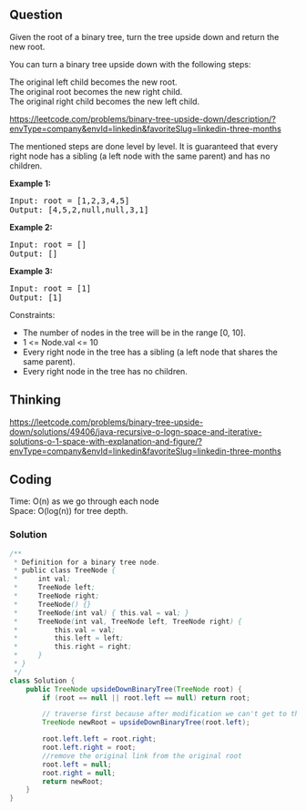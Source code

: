 ## Question
Given the root of a binary tree, turn the tree upside down and return the new root.  
  
You can turn a binary tree upside down with the following steps:  
  
The original left child becomes the new root.  
The original root becomes the new right child.  
The original right child becomes the new left child.  
  
https://leetcode.com/problems/binary-tree-upside-down/description/?envType=company&envId=linkedin&favoriteSlug=linkedin-three-months  

The mentioned steps are done level by level. It is guaranteed that every right node has a sibling (a left node with the same parent) and has no children.

**Example 1:**
<pre>
Input: root = [1,2,3,4,5]
Output: [4,5,2,null,null,3,1]
</pre>

**Example 2:**
<pre>
Input: root = []
Output: []
</pre>

**Example 3:**
<pre>
Input: root = [1]
Output: [1]
</pre>

Constraints:  
* The number of nodes in the tree will be in the range [0, 10].
* 1 <= Node.val <= 10
* Every right node in the tree has a sibling (a left node that shares the same parent).
* Every right node in the tree has no children.

## Thinking
https://leetcode.com/problems/binary-tree-upside-down/solutions/49406/java-recursive-o-logn-space-and-iterative-solutions-o-1-space-with-explanation-and-figure/?envType=company&envId=linkedin&favoriteSlug=linkedin-three-months


## Coding
Time: O(n) as we go through each node   
Space: O(log(n)) for tree depth.
### Solution
```java
/**
 * Definition for a binary tree node.
 * public class TreeNode {
 *     int val;
 *     TreeNode left;
 *     TreeNode right;
 *     TreeNode() {}
 *     TreeNode(int val) { this.val = val; }
 *     TreeNode(int val, TreeNode left, TreeNode right) {
 *         this.val = val;
 *         this.left = left;
 *         this.right = right;
 *     }
 * }
 */
class Solution {
    public TreeNode upsideDownBinaryTree(TreeNode root) {
        if (root == null || root.left == null) return root;

        // traverse first because after modification we can't get to the bottom.
        TreeNode newRoot = upsideDownBinaryTree(root.left);

        root.left.left = root.right;
        root.left.right = root;
        //remove the original link from the original root
        root.left = null;
        root.right = null;
        return newRoot;
    }
}
```